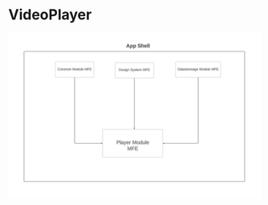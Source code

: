 # VideoPlayer

![Video Player Architecture](https://github.com/sudheeshmohan47/VideoPlayer/blob/master/architecture_diagram.jpg)
